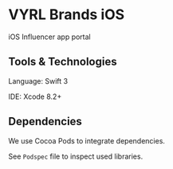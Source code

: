 # VYRL Brands iOS

iOS Influencer app portal

## Tools & Technologies

Language: Swift 3

IDE: Xcode 8.2+


## Dependencies

We use Cocoa Pods to integrate dependencies.

See `Podspec` file to inspect used libraries.